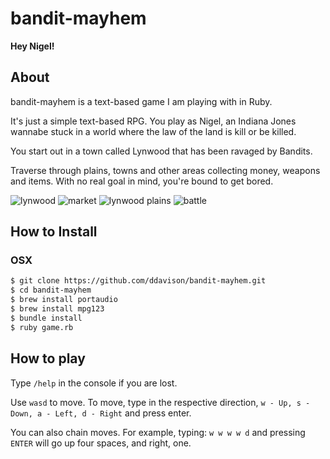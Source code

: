 bandit-mayhem
=============

**Hey Nigel!**

## About
bandit-mayhem is a text-based game I am playing with in Ruby.

It's just a simple text-based RPG.  You play as Nigel, an Indiana Jones wannabe stuck in a world where the law of the land is kill or be killed.

You start out in a town called Lynwood that has been ravaged by Bandits.

Traverse through plains, towns and other areas collecting money, weapons and items. With no real goal in mind, you're bound to get bored.

![lynwood](http://i.imgur.com/L6gJYN6.png)
![market](http://i.imgur.com/RRi1d6N.png)
![lynwood plains](http://i.imgur.com/u5mBn7C.png)
![battle](http://i.imgur.com/rwBDT46.png)

## How to Install

### OSX
```bash
$ git clone https://github.com/ddavison/bandit-mayhem.git
$ cd bandit-mayhem
$ brew install portaudio
$ brew install mpg123
$ bundle install
$ ruby game.rb
```

## How to play
Type `/help` in the console if you are lost.

Use `wasd` to move.  To move, type in the respective direction, `w - Up, s - Down, a - Left, d - Right` and press enter.

You can also chain moves.  For example, typing: `w w w w d` and pressing `ENTER` will go up four spaces, and right, one.
